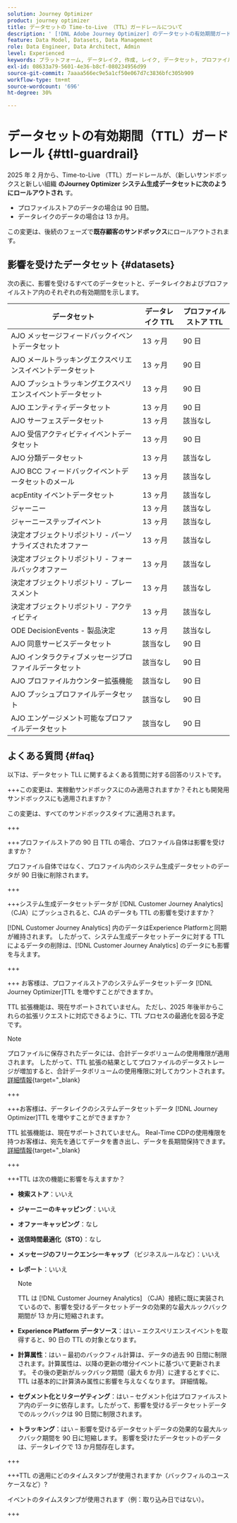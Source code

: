 ```yaml
---
solution: Journey Optimizer
product: journey optimizer
title: データセットの Time-to-Live （TTL）ガードレールについて
description: ' [!DNL Adobe Journey Optimizer] のデータセットの有効期間ガードレール'
feature: Data Model, Datasets, Data Management
role: Data Engineer, Data Architect, Admin
level: Experienced
keywords: プラットフォーム, データレイク, 作成, レイク, データセット, プロファイル
exl-id: 08633a79-5601-4e36-b8cf-080234956d99
source-git-commit: 7aaaa566ec9e5a1cf50e067d7c3836bfc305b909
workflow-type: tm+mt
source-wordcount: '696'
ht-degree: 30%

---
```


# データセットの有効期間（TTL）ガードレール {#ttl-guardrail}

2025 年 2 月から、Time-to-Live （TTL）ガードレールが、（新しいサンドボックスと新しい組織 **のJourney Optimizer システム生成データセットに次のようにロールアウトされ** す。

* プロファイルストアのデータの場合は 90 日間。
* データレイクのデータの場合は 13 か月。

この変更は、後続のフェーズで&#x200B;**既存顧客のサンドボックス**&#x200B;にロールアウトされます。

## 影響を受けたデータセット {#datasets}

次の表に、影響を受けるすべてのデータセットと、データレイクおよびプロファイルストア内のそれぞれの有効期間を示します。

| データセット | データレイク TTL | プロファイルストア TTL |
|------|-----|-----|
| AJO メッセージフィードバックイベントデータセット | 13 ヶ月 | 90 日 |
| AJO メールトラッキングエクスペリエンスイベントデータセット | 13 ヶ月 | 90 日 |
| AJO プッシュトラッキングエクスペリエンスイベントデータセット | 13 ヶ月 | 90 日 |
| AJO エンティティデータセット | 13 ヶ月 | 90 日 |
| AJO サーフェスデータセット | 13 ヶ月 | 該当なし |
| AJO 受信アクティビティイベントデータセット | 13 ヶ月 | 90 日 |
| AJO 分類データセット | 13 ヶ月 | 該当なし |
| AJO BCC フィードバックイベントデータセットのメール | 13 ヶ月 | 該当なし |
| acpEntity イベントデータセット | 13 ヶ月 | 該当なし |
| ジャーニー | 13 ヶ月 | 該当なし |
| ジャーニーステップイベント | 13 ヶ月 | 該当なし |
| 決定オブジェクトリポジトリ - パーソナライズされたオファー | 13 ヶ月 | 該当なし |
| 決定オブジェクトリポジトリ - フォールバックオファー | 13 ヶ月 | 該当なし |
| 決定オブジェクトリポジトリ - プレースメント | 13 ヶ月 | 該当なし |
| 決定オブジェクトリポジトリ - アクティビティ | 13 ヶ月 | 該当なし |
| ODE DecisionEvents - 製品決定 | 13 ヶ月 | 該当なし |
| AJO 同意サービスデータセット | 該当なし | 90 日 |
| AJO インタラクティブメッセージプロファイルデータセット | 該当なし | 90 日 |
| AJO プロファイルカウンター拡張機能 | 該当なし | 90 日 |
| AJO プッシュプロファイルデータセット | 該当なし | 90 日 |
| AJO エンゲージメント可能なプロファイルデータセット | 該当なし | 90 日 |



## よくある質問 {#faq}

以下は、データセット TLL に関するよくある質問に対する回答のリストです。

+++この変更は、実稼動サンドボックスにのみ適用されますか？それとも開発用サンドボックスにも適用されますか？

この変更は、すべてのサンドボックスタイプに適用されます。

+++

+++プロファイルストアの 90 日 TTL の場合、プロファイル自体は影響を受けますか？

プロファイル自体ではなく、プロファイル内のシステム生成データセットのデータが 90 日後に削除されます。

+++

+++システム生成データセットデータが [!DNL Customer Journey Analytics] （CJA）にプッシュされると、CJA のデータも TTL の影響を受けますか？

[!DNL Customer Journey Analytics] 内のデータはExperience Platformと同期が維持されます。 したがって、システム生成データセットデータに対する TTL によるデータの削除は、[!DNL Customer Journey Analytics] のデータにも影響を与えます。

+++

+++ お客様は、プロファイルストアのシステムデータセットデータ [!DNL Journey Optimizer]TTL を増やすことができますか。

TTL 拡張機能は、現在サポートされていません。 ただし、2025 年後半からこれらの拡張リクエストに対応できるように、TTL プロセスの最適化を図る予定です。

>[!NOTE]
>
>プロファイルに保存されたデータには、合計データボリュームの使用権限が適用されます。 したがって、TTL 拡張の結果としてプロファイルのデータストレージが増加すると、合計データボリュームの使用権限に対してカウントされます。 [詳細情報](https://experienceleague.adobe.com/docs/experience-platform/landing/license/total-data-volume.html){target="_blank}

+++

+++お客様は、データレイクのシステムデータセットデータ [!DNL Journey Optimizer]TTL を増やすことができますか？

TTL 拡張機能は、現在サポートされていません。 Real-Time CDPの使用権限を持つお客様は、宛先を通じてデータを書き出し、データを長期間保持できます。 [詳細情報](https://experienceleague.adobe.com/docs/experience-platform/destinations/ui/activate/export-datasets.html?lang=ja){target="_blank}

+++

+++TTL は次の機能に影響を与えますか？

* **検索ストア**：いいえ
* **ジャーニーのキャッピング**：いいえ
* **オファーキャッピング**：なし
* **送信時間最適化（STO）**：なし
* **メッセージのフリークエンシーキャップ** （ビジネスルールなど）：いいえ
* **レポート**：いいえ

  >[!NOTE]
  >
  >TTL は [!DNL Customer Journey Analytics] （CJA）接続に既に実装されているので、影響を受けるデータセットデータの効果的な最大ルックバック期間が 13 か月に短縮されます。

* **Experience Platform データソース**：はい – エクスペリエンスイベントを取得すると、90 日の TTL の対象となります。
* **計算属性**：はい – 最初のバックフィル計算は、データの過去 90 日間に制限されます。計算属性は、以降の更新の増分イベントに基づいて更新されます。 その後の更新がルックバック期間（最大 6 か月）に達するとすぐに、TTL は基本的に計算済み属性に影響を与えなくなります。 詳細情報。
* **セグメント化とリターゲティング**：はい – セグメント化はプロファイルストア内のデータに依存します。したがって、影響を受けるデータセットデータでのルックバックは 90 日間に制限されます。
* **トラッキング**：はい – 影響を受けるデータセットデータの効果的な最大ルックバック期間を 90 日に短縮します。 影響を受けたデータセットのデータは、データレイクで 13 か月間存在します。

+++

+++TTL の適用にどのタイムスタンプが使用されますか（バックフィルのユースケースなど）?

イベントのタイムスタンプが使用されます（例：取り込み日ではない）。

+++
